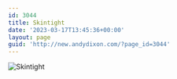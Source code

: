 ```yaml
---
id: 3044
title: Skintight
date: '2023-03-17T13:45:36+00:00'
layout: page
guid: 'http://new.andydixon.com/?page_id=3044'
---
```


![Skintight](https://i0.wp.com/assets.g8x2.ldn.idrivee2-23.com/posters/Skintight%2001.jpg?w=1200&ssl=1 "Skintight")
